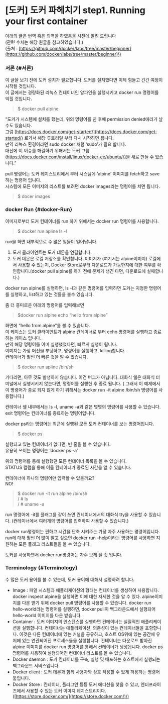 # \[도커\] 도커 파헤치기 step1. Running your first container

아래의 글은 번역 혹은 의역을 하였음을 사전에 알려 드립니다  
\(관련 수치는 해당 원글을 참고하였습니다.\)  
\(출처 : [https://github.com/docker/labs/tree/master/beginner](https://github.com/docker/labs/tree/master/beginner)\)

### 서론 {#서론}

이 글을 보기 전에 도커 설치가 필요합니다. 도커를 설치했다면 이제 힘들고 긴긴 여정이 시작될 것입니다.  
이 글에서는 경량화된 리눅스 컨테이너인 알파인을 실행시키고 docker run 명령어를 익힐 것입니다.

> $ docker pull alpine

“도커가 시스템에 설치를 했는데, 위의 명령어를 친 후에 permission denied에러가 날 수도 있습니다.  
그럼 [https://docs.docker.com/get-started/](https://docs.docker.com/get-started/) 로가서 해당 튜토리얼 부터 다시 시작하면 됩니다.  
만약 리눅스 환경이라면 sudo docker 처럼 ‘sudo’가 필요 합니다.  
대신에 이 이슈를 해결하기 위해서는 도커 그룹\([https://docs.docker.com/install/linux/docker-ee/ubuntu/\)을](https://docs.docker.com/install/linux/docker-ee/ubuntu/%29%EC%9D%84) 새로 만들 수 있습니다.”

pull 명령어는 도커 레지스트리에서 부터 시스템에 ‘alpine’ 이미지를 fetch하고 save하는 명령어 입니다.  
시스템에 모든 이미지의 리스트를 보려면 docker images라는 명령어를 치면 됩니다.

> $ docer images

### docker Run {#docker-Run}

이미지로부터 도커 컨테이너를 run 하기 위해서는 docker run 명령어를 사용합니다.

> $ docker run apline ls -l

run을 하면 내부적으로 수 많은 일들이 일어납니다.

1. 도커 클라이언트는 도커 데몬을 연결합니다.
2. 도커 데몬은 로컬 저장소를 확인합니다. 이미지가 \(여기서는 alpine이미지\) 로컬에서 사용할 수 있는지, Docker Store로부터 다운로드가 가능한지에 대한 여부를 확인합니다.\(docker pull alpine를 하기 전에 문제가 생긴 다면, 다운로드에 실패합니다.\)

docker run alpine를 실행하면, ls -l과 같은 명령어를 입력하면 도커는 지정한 명령어를 실행하고, list하고 있는 것들을 볼수 있습니다.

좀 더 흥미로운 아래의 명령어를 입력해보면

> $docker run alpine echo “hello from alpine”

화면에 “hello from alpine”를 볼 수 있습니다.  
이 케이스는 도커 클라이언트가 alpine 컨테이너로 부터 echo 명령어를 실행하고 종료하는 케이스 입니다.  
만약 해당 명령어를 이미 실행했었다면, 빠르게 실행이 됩니다.  
이미지는 가상 머신을 부팅하고, 명령어를 실행하고, killing합니다.  
컨테이너가 훨씬 더 빠른 것을 알 수 있습니다.

> $ docker run apline /bin/sh

기다리면, 아무 것도 발생하지 않습니다. 이건 버그가 아닙니다. 대화식 쉘은 대화식 터미널에서 실행시키지 않는다면, 명령어를 실행한 후 종료 됩니다. \( 그래서 이 예제에서 이 명령어가 종료 되지 않게 하기 위해서는 docker run -it alpine /bin/sh 명령어를 사용합니다.\)

컨테이너 쉘 내부에서는 ls -l, uname -a와 같은 몇몇의 명령어를 사용할 수 있습니다. exit 명령어는 컨테이너를 종료하는 명령어입니다.

docker ps라는 명령어는 최근에 실행된 모든 도커 컨테이너를 보는 명령어입니다.

> $ docker ps

실행되고 있는 컨테이너가 없다면, 빈 줄을 볼 수 있습니다.  
유용히 쓰이는 명령어는 ‘docker ps -a’

위의 명령어를 통해 실행했던 모든 컨테이너 목록을 볼 수 있습니다.  
STATUS 컬럼을 통해 이들 컨테이너가 종료된 시간을 알 수 있습니다.

컨테이너에 하나의 명령어만 입력할 수 있을까요?  
NO!

> $ docker run -it run alpine /bin/sh  
> / \# ls  
> / \# uname -a

run 명령어에 -it를 플래그를 같이 쓰면 컨테이너에서의 대화식 tty을 사용할 수 있습니다. \(컨테이너에서 여러개의 명령어를 입력하여 사용할 수 있습니다.\)

docker run명령어는 편하고 시간을 단축 시켜주는 가장 자주 사용하는 명령어입니다.  
run에 대해 훨씬 더 많이 알고 싶으면 docker run –help이라는 명령어를 사용하면 지원하는 모든 플래그 리스트들을 볼 수 있습니다.

도커를 사용하면서 docker run명령어는 자주 보게 될 것 입니다.

### Terminology {#Terminology}

수 많은 도커 용어를 볼 수 있는데, 도커 용어에 대해서 설명하려 합니다.

* Image : 파일 시스템과 애플리케이션의 형태는 컨테이너를 생성하여 사용합니다. docker inspect alpine을 실행하면 이에 대한 자세한 것을 알 수 있다. alpine이미지를 다운 받기 위해 docker pull 명령어를 사용할 수 있습니다. docker run hello-world라는 명령어를 실행하면, docker pull이 백그라운드에서 실행되어 hello-world 이미지를 다운 받습니다.
* Container : 도커 이미지의 인스턴스를 실행하면 컨테이너는 실질적인 애플리케이션을 실행합니다. 컨테이너는 애플리케이션, 의존성이 있는 컨테이너들을 포함합니다. 이것은 다른 컨테이너에 있는 커널을 공유하고, 호스트 OS위에 있는 공간에 유저에 있는 연관되어진 프로세스들을 실행합니다. 컨테이너는 다운로드 받아진 alpine 이미지를 docker run 명령어를 통해서 컨테이너가 생성됩니다. docker ps 명령어를 사용하여 실행되어진 컨테이너 리스트를 볼 수 있습니다.
* Docker daemon : 도커 컨테이너를 구축, 실행 및 배포하는 호스트에서 실행되는 백그라운드 서비스입니다.
* Docker client : 도커 데몬과 함께 사용자와 상호 작용할 수 있게 허용하는 명령어 툴입니다.
* Docker Store : 컨테이너, 플러그인 등등 도커 에디션을 찾을 수 있고, 엔터프라이즈에서 사용할 수 있는 도커 이미지 레지스트리이다. \([https://store.docker.com/](https://store.docker.com/)\)

